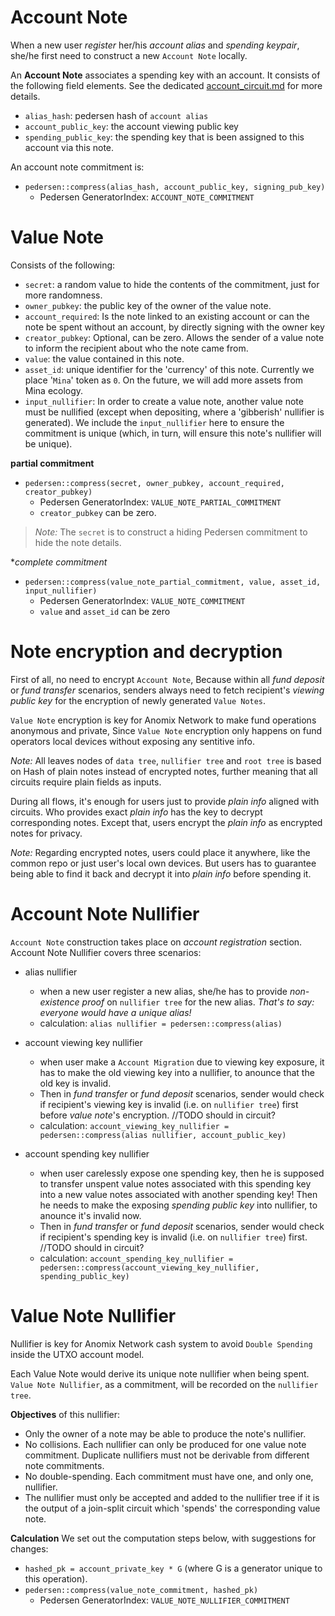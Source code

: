 # Account Note
When a new user _register_ her/his _account alias_ and _spending keypair_, she/he first need to construct a new `Account Note` locally.

An **Account Note** associates a spending key with an account. It consists of the following field elements. See the dedicated [account_circuit.md](./account_circuit.md) for more details.

- `alias_hash`: pedersen hash of `account alias`
- `account_public_key`: the account viewing public key
- `spending_public_key`: the spending key that is been assigned to this account via this note.

An account note commitment is:
- `pedersen::compress(alias_hash, account_public_key, signing_pub_key)`
  - Pedersen GeneratorIndex: `ACCOUNT_NOTE_COMMITMENT`

# Value Note
Consists of the following:

- `secret`: a random value to hide the contents of the
  commitment, just for more randomness.
- `owner_pubkey`: the public key of the owner of the value note. 
- `account_required`: Is the note linked to an existing account or can the note be spent without an account, by directly signing with the owner key
- `creator_pubkey`: Optional, can be zero. Allows the sender of a value note to inform the recipient about who the note came from.
- `value`: the value contained in this note.
- `asset_id`: unique identifier for the 'currency' of this note. Currently we place '`Mina`' token as `0`. On the future, we will add more assets from Mina ecology.
- `input_nullifier`: In order to create a value note, another value note must be nullified (except when depositing, where a 'gibberish' nullifier is generated). We include the `input_nullifier` here to ensure the commitment is unique (which, in turn, will ensure this note's nullifier will be unique).

**partial commitment**

- `pedersen::compress(secret, owner_pubkey, account_required, creator_pubkey)`
  - Pedersen GeneratorIndex: `VALUE_NOTE_PARTIAL_COMMITMENT`
  - `creator_pubkey` can be zero.

> _Note:_ The `secret` is to construct a hiding Pedersen commitment to hide the note details.

**complete commitment*

- `pedersen::compress(value_note_partial_commitment, value, asset_id, input_nullifier)`
  - Pedersen GeneratorIndex: `VALUE_NOTE_COMMITMENT`
  - `value` and `asset_id` can be zero

# Note encryption and decryption
First of all, no need to encrypt `Account Note`, Because within all _fund deposit_ or _fund transfer_ scenarios, senders always need to fetch recipient's _viewing public key_ for the encryption of newly generated `Value Notes`.

`Value Note` encryption is key for Anomix Network to make fund operations anonymous and private, Since `Value Note` encryption only happens on fund operators local devices without exposing any sentitive info.

_Note:_ All leaves nodes of `data tree`, `nullifier tree` and `root tree` is based on Hash of plain notes instead of encrypted notes, further meaning that all circuits require plain fields as inputs. 

During all flows, it's enough for users just to provide _plain info_ aligned with circuits. Who provides exact _plain info_ has the key to decrypt corresponding notes. Except that, users encrypt the _plain info_ as encrypted notes for privacy.

_Note:_ Regarding encrypted notes, users could place it anywhere, like the common repo or just user's local own devices. But users has to guarantee being able to find it back and decrypt it into _plain info_ before spending it.

# Account Note Nullifier
`Account Note` construction takes place on _account registration_ section.
Account Note Nullifier covers three scenarios:
* alias nullifier
  * when a new user register a new alias, she/he has to provide _non-existence proof_ on `nullifier tree` for the new alias. _That's to say: everyone would have a unique alias!_
  * calculation: `alias nullifier = pedersen::compress(alias)`

* account viewing key nullifier
  * when user make a `Account Migration` due to viewing key exposure, it has to make the old viewing key into a nullifier, to anounce that the old key is invalid.
  * Then in _fund transfer_ or _fund deposit_ scenarios, sender would check if recipient's viewing key is invalid (i.e. on `nullifier tree`) first before _value note_'s encryption. //TODO should in circuit?
  * calculation: `account_viewing_key_nullifier = pedersen::compress(alias nullifier, account_public_key)`

* account spending key nullifier
  * when user carelessly expose one spending key, then he is supposed to transfer unspent value notes associated with this spending key into a new value notes associated with another spending key! Then he needs to make the exposing _spending public key_ into nullifier, to anounce it's invalid now.
  * Then in _fund transfer_ or _fund deposit_ scenarios, sender would check if recipient's spending key is invalid (i.e. on `nullifier tree`) first.  //TODO should in circuit?
  * calculation: `account_spending_key_nullifier = pedersen::compress(account_viewing_key_nullifier, spending_public_key)`

# Value Note Nullifier

Nullifier is key for Anomix Network cash system to avoid `Double Spending` inside the UTXO account model.

Each Value Note would derive its unique note nullifier when being spent. `Value Note Nullifier`, as a commitment, will be recorded on the `nullifier tree`.

**Objectives** of this nullifier:

- Only the owner of a note may be able to produce the note's nullifier.
- No collisions. Each nullifier can only be produced for one value note commitment. Duplicate nullifiers must not be derivable from different note commitments.
- No double-spending. Each commitment must have one, and only one, nullifier.
- The nullifier must only be accepted and added to the nullifier tree if it is the output of a join-split circuit which 'spends' the corresponding value note.

**Calculation**
We set out the computation steps below, with suggestions for changes:
- `hashed_pk = account_private_key * G` (where G is a generator unique to this operation).
- `pedersen::compress(value_note_commitment, hashed_pk)`
  - Pedersen GeneratorIndex: `VALUE_NOTE_NULLIFIER_COMMITMENT`


